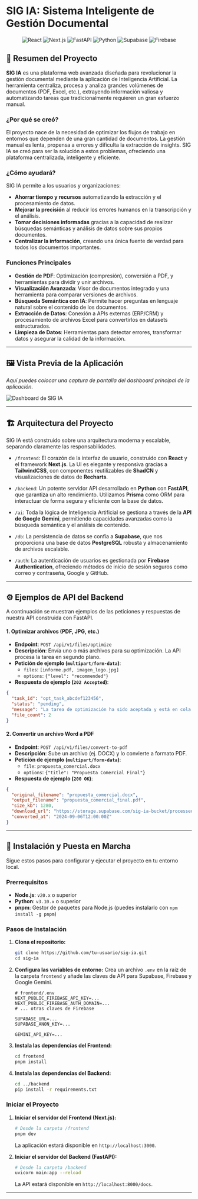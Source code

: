 
# SIG IA: Sistema Inteligente de Gestión Documental

<p align="center">
  <img src="https://img.shields.io/badge/React-61DAFB?style=for-the-badge&logo=react&logoColor=black" alt="React">
  <img src="https://img.shields.io/badge/Next.js-000000?style=for-the-badge&logo=nextdotjs&logoColor=white" alt="Next.js">
  <img src="https://img.shields.io/badge/FastAPI-009688?style=for-the-badge&logo=fastapi&logoColor=white" alt="FastAPI">
  <img src="https://img.shields.io/badge/Python-3776AB?style=for-the-badge&logo=python&logoColor=white" alt="Python">
  <img src="https://img.shields.io/badge/Supabase-3FCF8E?style=for-the-badge&logo=supabase&logoColor=white" alt="Supabase">
  <img src="https://img.shields.io/badge/Firebase-FFCA28?style=for-the-badge&logo=firebase&logoColor=black" alt="Firebase">
</p>

## 📜 Resumen del Proyecto

**SIG IA** es una plataforma web avanzada diseñada para revolucionar la gestión documental mediante la aplicación de Inteligencia Artificial. La herramienta centraliza, procesa y analiza grandes volúmenes de documentos (PDF, Excel, etc.), extrayendo información valiosa y automatizando tareas que tradicionalmente requieren un gran esfuerzo manual.

### ¿Por qué se creó?

El proyecto nace de la necesidad de optimizar los flujos de trabajo en entornos que dependen de una gran cantidad de documentos. La gestión manual es lenta, propensa a errores y dificulta la extracción de insights. SIG IA se creó para ser la solución a estos problemas, ofreciendo una plataforma centralizada, inteligente y eficiente.

### ¿Cómo ayudará?

SIG IA permite a los usuarios y organizaciones:
- **Ahorrar tiempo y recursos** automatizando la extracción y el procesamiento de datos.
- **Mejorar la precisión** al reducir los errores humanos en la transcripción y el análisis.
- **Tomar decisiones informadas** gracias a la capacidad de realizar búsquedas semánticas y análisis de datos sobre sus propios documentos.
- **Centralizar la información**, creando una única fuente de verdad para todos los documentos importantes.

### Funciones Principales

- **Gestión de PDF**: Optimización (compresión), conversión a PDF, y herramientas para dividir y unir archivos.
- **Visualización Avanzada**: Visor de documentos integrado y una herramienta para comparar versiones de archivos.
- **Búsqueda Semántica con IA**: Permite hacer preguntas en lenguaje natural sobre el contenido de los documentos.
- **Extracción de Datos**: Conexión a APIs externas (ERP/CRM) y procesamiento de archivos Excel para convertirlos en datasets estructurados.
- **Limpieza de Datos**: Herramientas para detectar errores, transformar datos y asegurar la calidad de la información.

---

## 🖼️ Vista Previa de la Aplicación

*Aquí puedes colocar una captura de pantalla del dashboard principal de la aplicación.*

![Dashboard de SIG IA](https://placehold.co/800x450/121212/E0E0E0?text=Vista+Previa+del+Dashboard)

---

## 🏗️ Arquitectura del Proyecto

SIG IA está construido sobre una arquitectura moderna y escalable, separando claramente las responsabilidades.

-   `/frontend`: El corazón de la interfaz de usuario, construido con **React** y el framework **Next.js**. La UI es elegante y responsiva gracias a **TailwindCSS**, con componentes reutilizables de **ShadCN** y visualizaciones de datos de **Recharts**.

-   `/backend`: Un potente servidor API desarrollado en **Python** con **FastAPI**, que garantiza un alto rendimiento. Utilizamos **Prisma** como ORM para interactuar de forma segura y eficiente con la base de datos.

-   `/ai`: Toda la lógica de Inteligencia Artificial se gestiona a través de la **API de Google Gemini**, permitiendo capacidades avanzadas como la búsqueda semántica y el análisis de contenido.

-   `/db`: La persistencia de datos se confía a **Supabase**, que nos proporciona una base de datos **PostgreSQL** robusta y almacenamiento de archivos escalable.

-   `/auth`: La autenticación de usuarios es gestionada por **Firebase Authentication**, ofreciendo métodos de inicio de sesión seguros como correo y contraseña, Google y GitHub.

---

## ⚙️ Ejemplos de API del Backend

A continuación se muestran ejemplos de las peticiones y respuestas de nuestra API construida con FastAPI.

#### 1. Optimizar archivos (PDF, JPG, etc.)

-   **Endpoint**: `POST /api/v1/files/optimize`
-   **Descripción**: Envía uno o más archivos para su optimización. La API procesa la tarea en segundo plano.
-   **Petición de ejemplo (`multipart/form-data`)**:
    -   `files`: `[informe.pdf, imagen_logo.jpg]`
    -   `options`: `{"level": "recommended"}`
-   **Respuesta de ejemplo (`202 Accepted`)**:
```json
{
  "task_id": "opt_task_abcdef123456",
  "status": "pending",
  "message": "La tarea de optimización ha sido aceptada y está en cola para su procesamiento.",
  "file_count": 2
}
```

#### 2. Convertir un archivo Word a PDF

-   **Endpoint**: `POST /api/v1/files/convert-to-pdf`
-   **Descripción**: Sube un archivo (ej. DOCX) y lo convierte a formato PDF.
-   **Petición de ejemplo (`multipart/form-data`)**:
    -   `file`: `propuesta_comercial.docx`
    -   `options`: `{"title": "Propuesta Comercial Final"}`
-   **Respuesta de ejemplo (`200 OK`)**:

```json
{
  "original_filename": "propuesta_comercial.docx",
  "output_filename": "propuesta_comercial_final.pdf",
  "size_kb": 1280,
  "download_url": "https://storage.supabase.com/sig-ia-bucket/processed/propuesta_comercial_final.pdf?token=...",
  "converted_at": "2024-09-06T12:00:00Z"
}
```
---

## 🚀 Instalación y Puesta en Marcha

Sigue estos pasos para configurar y ejecutar el proyecto en tu entorno local.

### Prerrequisitos

-   **Node.js**: `v20.x` o superior
-   **Python**: `v3.10.x` o superior
-   **pnpm**: Gestor de paquetes para Node.js (puedes instalarlo con `npm install -g pnpm`)

### Pasos de Instalación

1.  **Clona el repositorio:**
    ```bash
    git clone https://github.com/tu-usuario/sig-ia.git
    cd sig-ia
    ```

2.  **Configura las variables de entorno:**
    Crea un archivo `.env` en la raíz de la carpeta `frontend` y añade las claves de API para Supabase, Firebase y Google Gemini.
    ```
    # frontend/.env
    NEXT_PUBLIC_FIREBASE_API_KEY=...
    NEXT_PUBLIC_FIREBASE_AUTH_DOMAIN=...
    # ... otras claves de Firebase

    SUPABASE_URL=...
    SUPABASE_ANON_KEY=...

    GEMINI_API_KEY=...
    ```

3.  **Instala las dependencias del Frontend:**
    ```bash
    cd frontend
    pnpm install
    ```

4.  **Instala las dependencias del Backend:**
    ```bash
    cd ../backend
    pip install -r requirements.txt
    ```

### Iniciar el Proyecto

1.  **Iniciar el servidor del Frontend (Next.js):**
    ```bash
    # Desde la carpeta /frontend
    pnpm dev
    ```
    La aplicación estará disponible en `http://localhost:3000`.

2.  **Iniciar el servidor del Backend (FastAPI):**
    ```bash
    # Desde la carpeta /backend
    uvicorn main:app --reload
    ```
    La API estará disponible en `http://localhost:8000/docs`.

---
